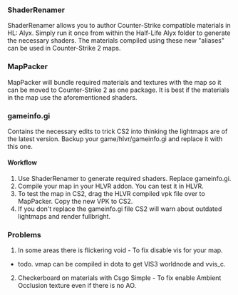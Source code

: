 ### ShaderRenamer
ShaderRenamer allows you to author Counter-Strike compatible materials in HL: Alyx. Simply run it once from within the Half-Life Alyx folder to generate the necessary shaders. The materials compiled using these new "aliases" can be used in Counter-Strike 2 maps.

### MapPacker
MapPacker will bundle required materials and textures with the map so it can be moved to Counter-Strike 2 as one package. It is best if the materials in the map use the aforementioned shaders.

### gameinfo.gi
Contains the necessary edits to trick CS2 into thinking the lightmaps are of the latest version. Backup your game/hlvr/gameinfo.gi and replace it with this one. 

#### Workflow

1. Use ShaderRenamer to generate required shaders. Replace gameinfo.gi.
2. Compile your map in your HLVR addon. You can test it in HLVR.
3. To test the map in CS2, drag the HLVR compiled vpk file over to MapPacker. Copy the new VPK to CS2.
5. If you don't replace the gameinfo.gi file CS2 will warn about outdated lightmaps and render fullbright.

### Problems

1. In some areas there is flickering void - To fix disable vis for your map.
  - todo. vmap can be compiled in dota to get VIS3 worldnode and vvis_c.
2. Checkerboard on materials with Csgo Simple - To fix enable Ambient Occlusion texture even if there is no AO.

